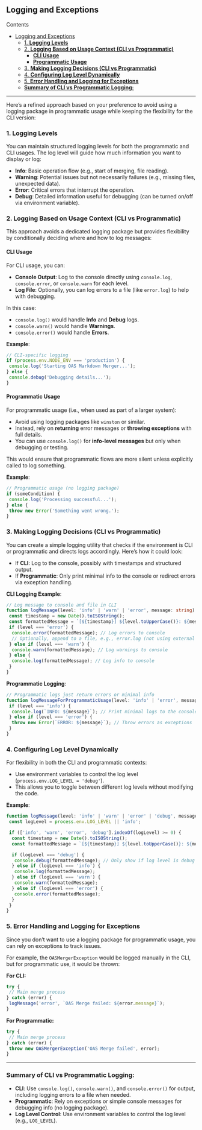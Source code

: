 ## Logging and Exceptions

Contents

- [Logging and Exceptions](#logging-and-exceptions)
  - [1. **Logging Levels**](#1-logging-levels)
  - [2. **Logging Based on Usage Context (CLI vs Programmatic)**](#2-logging-based-on-usage-context-cli-vs-programmatic)
    - [**CLI Usage**](#cli-usage)
    - [**Programmatic Usage**](#programmatic-usage)
  - [3. **Making Logging Decisions (CLI vs Programmatic)**](#3-making-logging-decisions-cli-vs-programmatic)
  - [4. **Configuring Log Level Dynamically**](#4-configuring-log-level-dynamically)
  - [5. **Error Handling and Logging for Exceptions**](#5-error-handling-and-logging-for-exceptions)
  - [**Summary of CLI vs Programmatic Logging:**](#summary-of-cli-vs-programmatic-logging)

---

Here’s a refined approach based on your preference to avoid using a logging package in programmatic usage while keeping the flexibility for the CLI version:

### 1. **Logging Levels**

You can maintain structured logging levels for both the programmatic and CLI usages. The log level will guide how much information you want to display or log:

- **Info**: Basic operation flow (e.g., start of merging, file reading).
- **Warning**: Potential issues but not necessarily failures (e.g., missing files, unexpected data).
- **Error**: Critical errors that interrupt the operation.
- **Debug**: Detailed information useful for debugging (can be turned on/off via environment variable).

### 2. **Logging Based on Usage Context (CLI vs Programmatic)**

This approach avoids a dedicated logging package but provides flexibility by conditionally deciding where and how to log messages:

#### **CLI Usage**

For CLI usage, you can:

- **Console Output**: Log to the console directly using `console.log`, `console.error`, or `console.warn` for each level.
- **Log File**: Optionally, you can log errors to a file (like `error.log`) to help with debugging.

In this case:

- `console.log()` would handle **Info** and **Debug** logs.
- `console.warn()` would handle **Warnings**.
- `console.error()` would handle **Errors**.

**Example**:

```ts
// CLI-specific logging
if (process.env.NODE_ENV === 'production') {
 console.log('Starting OAS Markdown Merger...');
} else {
 console.debug('Debugging details...');
}
```

#### **Programmatic Usage**

For programmatic usage (i.e., when used as part of a larger system):

- Avoid using logging packages like `winston` or similar.
- Instead, rely on **returning** error messages or **throwing exceptions** with full details.
- You can use `console.log()` for **info-level messages** but only when debugging or testing.

This would ensure that programmatic flows are more silent unless explicitly called to log something.

**Example**:

```ts
// Programmatic usage (no logging package)
if (someCondition) {
 console.log('Processing successful...');
} else {
 throw new Error('Something went wrong.');
}
```

### 3. **Making Logging Decisions (CLI vs Programmatic)**

You can create a simple logging utility that checks if the environment is CLI or programmatic and directs logs accordingly. Here’s how it could look:

- If **CLI**: Log to the console, possibly with timestamps and structured output.
- If **Programmatic**: Only print minimal info to the console or redirect errors via exception handling.

**CLI Logging Example**:

```ts
// Log message to console and file in CLI
function logMessage(level: 'info' | 'warn' | 'error', message: string) {
 const timestamp = new Date().toISOString();
 const formattedMessage = `[${timestamp}] ${level.toUpperCase()}: ${message}`;
 if (level === 'error') {
  console.error(formattedMessage); // Log errors to console
  // Optionally, append to a file, e.g., error.log (not using external libraries)
 } else if (level === 'warn') {
  console.warn(formattedMessage); // Log warnings to console
 } else {
  console.log(formattedMessage); // Log info to console
 }
}
```

**Programmatic Logging**:

```ts
// Programmatic logs just return errors or minimal info
function logMessageForProgrammaticUsage(level: 'info' | 'error', message: string) {
 if (level === 'info') {
  console.log(`INFO: ${message}`); // Print minimal logs to the console
 } else if (level === 'error') {
  throw new Error(`ERROR: ${message}`); // Throw errors as exceptions
 }
}
```

### 4. **Configuring Log Level Dynamically**

For flexibility in both the CLI and programmatic contexts:

- Use environment variables to control the log level (`process.env.LOG_LEVEL = 'debug'`).
- This allows you to toggle between different log levels without modifying the code.

**Example**:

```ts
function logMessage(level: 'info' | 'warn' | 'error' | 'debug', message: string) {
 const logLevel = process.env.LOG_LEVEL || 'info';

 if (['info', 'warn', 'error', 'debug'].indexOf(logLevel) >= 0) {
  const timestamp = new Date().toISOString();
  const formattedMessage = `[${timestamp}] ${level.toUpperCase()}: ${message}`;

  if (logLevel === 'debug') {
   console.debug(formattedMessage); // Only show if log level is debug
  } else if (logLevel === 'info') {
   console.log(formattedMessage);
  } else if (logLevel === 'warn') {
   console.warn(formattedMessage);
  } else if (logLevel === 'error') {
   console.error(formattedMessage);
  }
 }
}
```

### 5. **Error Handling and Logging for Exceptions**

Since you don’t want to use a logging package for programmatic usage, you can rely on exceptions to track issues.

For example, the `OASMergerException` would be logged manually in the CLI, but for programmatic use, it would be thrown:

**For CLI:**

```ts
try {
 // Main merge process
} catch (error) {
 logMessage('error', `OAS Merge failed: ${error.message}`);
}
```

**For Programmatic:**

```ts
try {
 // Main merge process
} catch (error) {
 throw new OASMergerException('OAS Merge failed', error);
}
```

---

### **Summary of CLI vs Programmatic Logging:**

- **CLI**: Use `console.log()`, `console.warn()`, and `console.error()` for output, including logging errors to a file when needed.
- **Programmatic**: Rely on exceptions or simple console messages for debugging info (no logging package).
- **Log Level Control**: Use environment variables to control the log level (e.g., `LOG_LEVEL`).
